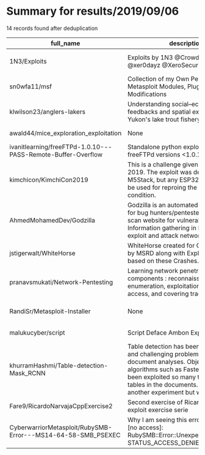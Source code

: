 
# Summary for results/2019/09/06
    
14 records found after deduplication

| full_name | description | html_url | matched_list | matched_count | pushed_at | size | stargazers_count | language | forks_count | vul_ids |
|--------------------------------------------------------------|-----------------------------------------------------------------------------------------------------------------------------------------------------------------------------------------------------------------------------------------------------------------|---------------------------------------------------------------------------------|----------------------------------|-----------------|---------------------------|--------|--------------------|------------------|---------------|-------------|
| 1N3/Exploits | Exploits by 1N3 @CrowdShield @xer0dayz @XeroSecurity | https://github.com/1N3/Exploits | ['0day', 'cve poc', 'exploit'] | 3 | 2019-09-06 00:34:44+00:00 | 53 | 160 | Python | 92 | [] |
| sn0wfa11/msf | Collection of my Own Personal Metasploit Modules, Plugins, and Modifications | https://github.com/sn0wfa11/msf | ['metasploit module OR payload'] | 1 | 2019-09-06 03:37:25+00:00 | 692 | 3 | Ruby | 0 | [] |
| klwilson23/anglers-lakers | Understanding social–ecological feedbacks and spatial exploitation in Yukon's lake trout fishery | https://github.com/klwilson23/anglers-lakers | ['exploit'] | 1 | 2019-09-06 18:53:52+00:00 | 53 | 0 | | 0 | [] |
| awald44/mice_exploration_exploitation | None | https://github.com/awald44/mice_exploration_exploitation | ['exploit'] | 1 | 2019-09-06 07:43:04+00:00 | 14240 | 0 | Roff | 0 | [] |
| ivanitlearning/freeFTPd-1.0.10---PASS-Remote-Buffer-Overflow | Standalone python exploit for all freeFTPd versions <1.0.10 | https://github.com/ivanitlearning/freeFTPd-1.0.10---PASS-Remote-Buffer-Overflow | ['exploit'] | 1 | 2019-09-06 08:57:33+00:00 | 13 | 5 | Ruby | 1 | [] |
| kimchicon/KimchiCon2019 | This is a challenge given at KimchiCon 2019. The exploit was developed for M5Stack, but any ESP32 platform can be used for reproing the exploit condition. | https://github.com/kimchicon/KimchiCon2019 | ['exploit'] | 1 | 2019-09-06 20:37:14+00:00 | 133 | 1 | C | 1 | [] |
| AhmedMohamedDev/Godzilla | Godzilla is an automated scanner tool for bug hunters/pentesters that can scan website for vulnerabilities, Do Information gathering in Network range, exploit and attack network. | https://github.com/AhmedMohamedDev/Godzilla | ['exploit'] | 1 | 2019-09-06 13:35:53+00:00 | 885 | 21 | Python | 12 | [] |
| jstigerwalt/WhiteHorse | WhiteHorse created for Crashes found by MSRD along with Exploits created based on these Crashes. | https://github.com/jstigerwalt/WhiteHorse | ['exploit'] | 1 | 2019-09-06 02:36:51+00:00 | 17 | 0 | | 0 | [] |
| pranavsmukati/Network-Pentesting | Learning network penetration in five components : reconnaissance, enumeration, exploitation, maintaining access, and covering tracks. | https://github.com/pranavsmukati/Network-Pentesting | ['exploit'] | 1 | 2019-09-06 03:51:29+00:00 | 0 | 0 | | 0 | [] |
| RandiSr/Metasploit-Installer | None | https://github.com/RandiSr/Metasploit-Installer | ['metasploit module OR payload'] | 1 | 2019-09-06 08:20:58+00:00 | 4 | 0 | Shell | 0 | [] |
| malukucyber/script | Script Deface Ambon Exploit | https://github.com/malukucyber/script | ['exploit'] | 1 | 2019-09-06 12:00:28+00:00 | 465 | 0 | HTML | 0 | [] |
| khurramHashmi/Table-detection-Mask_RCNN | Table detection has been an interesting and challenging problem in the field of document analyses. Object detection algorithms such as Faster-RCNN has been exploited so many times to detect tables in the documents. This is just another experiment but with | https://github.com/khurramHashmi/Table-detection-Mask_RCNN | ['exploit'] | 1 | 2019-09-06 17:13:24+00:00 | 79989 | 3 | Jupyter Notebook | 4 | [] |
| Fare9/RicardoNarvajaCppExercise2 | Second exercise of Ricardo Narvaja C++ exploit exercise serie | https://github.com/Fare9/RicardoNarvajaCppExercise2 | ['exploit'] | 1 | 2019-09-06 16:53:19+00:00 | 2044 | 5 | Python | 0 | [] |
| CyberwarriorMetasploit/RubySMB-Error---MS14-64-58-SMB_PSEXEC | Why I am seeing this error Exploit failed [no access]: RubySMB::Error::UnexpectedStatusCode STATUS_ACCESS_DENIED | https://github.com/CyberwarriorMetasploit/RubySMB-Error---MS14-64-58-SMB_PSEXEC | ['exploit'] | 1 | 2019-09-06 17:46:06+00:00 | 258 | 0 | HTML | 0 | ['MS14-64'] |
